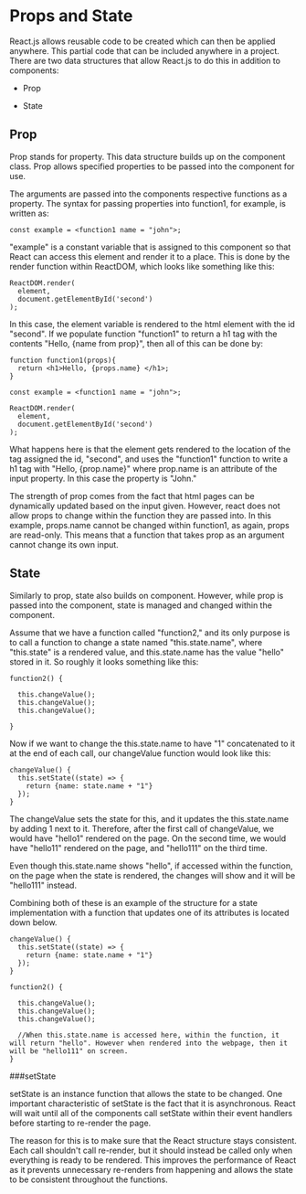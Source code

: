 # Props and State

React.js allows reusable code to be created which can then be applied anywhere. This partial code that can be included anywhere in a project. There are two data structures that allow React.js to do this in addition to components:

* Prop

* State

## Prop

Prop stands for property. This data structure builds up on the component class. Prop allows specified properties to be passed into the component for use.

The arguments are passed into the components respective functions as a property. The syntax for passing properties into function1, for example, is written as:

~~~
const example = <function1 name = "john">;
~~~

"example" is a constant variable that is assigned to this component so that React can access this element and render it to a place. This is done by the render function within ReactDOM, which looks like something like this:

~~~
ReactDOM.render(
  element,
  document.getElementById('second')
);
~~~

In this case, the element variable is rendered to the html element with the id "second". If we populate function "function1" to return a h1 tag with the contents "Hello, {name from prop}", then all of this can be done by:

~~~
function function1(props){
  return <h1>Hello, {props.name} </h1>;
}

const example = <function1 name = "john">;

ReactDOM.render(
  element,
  document.getElementById('second')
);
~~~

What happens here is that the element gets rendered to the location of the tag assigned the id, "second", and uses the "function1" function to write a h1 tag with "Hello, {prop.name}" where prop.name is an attribute of the input property. In this case the property is "John."

The strength of prop comes from the fact that html pages can be dynamically updated based on the input given. However, react does not allow props to change within the function they are passed into. In this example, props.name cannot be changed within function1, as again, props are read-only. This means that a function that takes prop as an argument cannot change its own input.

## State

Similarly to prop, state also builds on component. However, while prop is passed into the component, state is managed and changed within the component.

Assume that we have a function called "function2," and its only purpose is to call a function to change a state named "this.state.name", where "this.state" is a rendered value, and this.state.name has the value "hello" stored in it. So roughly it looks something like this:

~~~
function2() {

  this.changeValue();
  this.changeValue();
  this.changeValue();

}
~~~

Now if we want to change the this.state.name to have "1" concatenated to it at the end of each call, our changeValue function would look like this:

~~~
changeValue() {
  this.setState((state) => {
    return {name: state.name + "1"}
  });
}
~~~

The changeValue sets the state for this, and it updates the this.state.name by adding 1 next to it. Therefore, after the first call of changeValue, we would have "hello1" rendered on the page. On the second time, we would have "hello11" rendered on the page, and "hello111" on the third time.

Even though this.state.name shows "hello", if accessed within the function, on the page when the state is rendered, the changes will show and it will be "hello111" instead.

Combining both of these is an example of the structure for a state implementation with a function that updates one of its attributes is located down below.

~~~
changeValue() {
  this.setState((state) => {
    return {name: state.name + "1"}
  });
}

function2() {

  this.changeValue();
  this.changeValue();
  this.changeValue();

  //When this.state.name is accessed here, within the function, it will return "hello". However when rendered into the webpage, then it will be "hello111" on screen.
}
~~~

###setState

setState is an instance function that allows the state to be changed. One important characteristic of setState is the fact that it is asynchronous. React will wait until all of the components call setState within their event handlers before starting to re-render the page.

The reason for this is to make sure that the React structure stays consistent. Each call shouldn't call re-render, but it should instead be called only when everything is ready to be rendered. This improves the performance of React as it prevents unnecessary re-renders from happening and allows the state to be consistent throughout the functions.
